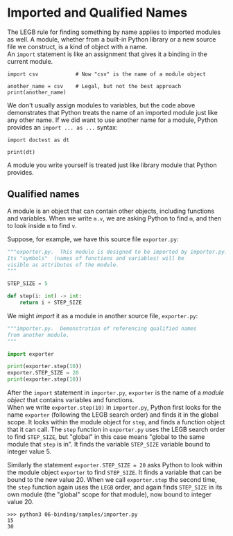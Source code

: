 # Imported and Qualified Names

The LEGB rule for finding something by name applies to imported 
modules as well.  A module, whether from a built-in Python library 
or a new source file we construct, is a kind of object with a name.  
An `import` statement is like an assignment that gives it a binding 
in the current module.  

```{code-cell} python3
import csv            # Now "csv" is the name of a module object

another_name = csv    # Legal, but not the best approach
print(another_name)
```
We don't usually assign modules to variables, but the code above 
demonstrates that Python treats the name of an imported module just 
like any other name.   If we did want to use another name for a 
module, Python provides an `import ... as ...` syntax: 

```{code-cell}  python3
import doctest as dt

print(dt)
```

A module you write yourself is treated just like library module that 
Python provides.

## Qualified names

 A module is an object that can contain other objects, including 
 functions and variables.   When we write `m.v`, we are asking 
 Python to find `m`, and then to look inside `m` to find `v`.  

Suppose, for example, we have this source file `exporter.py`:

```python
"""exporter.py.  This module is designed to be imported by importer.py.
Its "symbols"  (names of functions and variables) will be
visible as attributes of the module.
"""

STEP_SIZE = 5

def step(i: int) -> int:
    return i + STEP_SIZE
```

We might _import_ it as a module in another source file, `exporter.py`:

```python
"""importer.py.  Demonstration of referencing qualified names
from another module.
"""

import exporter

print(exporter.step(10))
exporter.STEP_SIZE = 20
print(exporter.step(10))
```

After the `import` statement in `importer.py`, `exporter` is the 
name of a _module object_ that contains variables and functions.  
When we write `exporter.step(10)` in `importer.py`, Python first 
looks for the name `exporter` (following the LEGB search order) and 
finds it in the global scope.  It looks within the module object for 
`step`, and finds a function object that it can call.  The `step` 
function in `exporter.py` uses the LEGB search order to find 
`STEP_SIZE`, but "global" in this case means "global to the same 
module that `step` is in".  It finds the variable `STEP_SIZE` 
variable bound to integer value 5. 

Similarly the statement `exporter.STEP_SIZE = 20` asks Python to
look within the module object `exporter` to find `STEP_SIZE`. 
It finds a variable that can be bound to the new value 20.
When we call 
`exporter.step` the second time, the `step` function again uses the 
`LEGB` order, and again finds `STEP_SIZE` in its own module (the 
"global" scope for that module), now bound to integer value 20. 

```shell
>>> python3 06-binding/samples/importer.py
15
30
```





